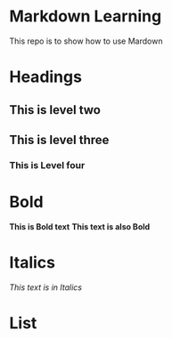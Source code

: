 # Markdown Learning
This repo is to show how to use Mardown

# Headings
## This is level two
## This is level three
### This is Level four

# Bold
**This is Bold text**
__This text is also Bold__

# Italics
_This text is in Italics_

# List
